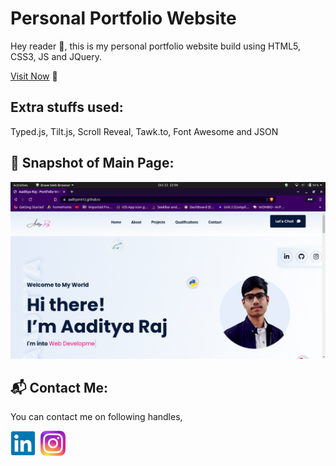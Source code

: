 # Personal Portfolio Website
Hey reader :wave:, this is my personal portfolio website build using HTML5, CSS3, JS and JQuery.

<a href="https://aaditya1612.github.io">Visit Now</a> :rocket:

## Extra stuffs used:
Typed.js, Tilt.js, Scroll Reveal, Tawk.to, Font Awesome and JSON

## :round_pushpin: Snapshot of Main Page:

![Snapshot](https://github.com/Aaditya1612/aaditya1612.github.io/blob/main/assets/image.png?raw=true)

## :mailbox_with_mail: Contact Me:

You can contact me on following handles,

<a href="https://www.linkedin.com/in/curtis-jesse-b24685228/"><img src="https://github.com/devicons/devicon/blob/master/icons/linkedin/linkedin-original.svg" alt="linkedin_logo" width="40" height="40"></a>&nbsp;
<a href="https://instagram.com/curtis.jesse.77"><img src="https://github.com/wle8300/instagram-logo/blob/master/logo.svg" alt="linkedin_logo" width="40" height="40"></a>
